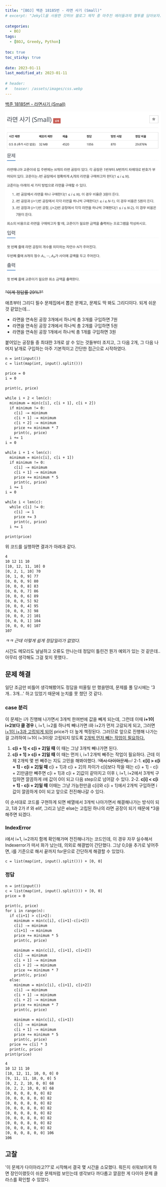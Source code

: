 ```yaml
---
title: "[BOJ] 백준 18185번 - 라면 사기 (Small)"
# excerpt: "Jekyll을 사용한 깃허브 블로그 제작 중 마주친 에러들과의 혈투를 담아보자."

categories:
  - BOJ
tags:
  - [BOJ, Greedy, Python]

toc: true
toc_sticky: true

date: 2023-01-11
last_modified_at: 2023-01-11

# header:
#   teaser: /assets/images/css.webp
---
```


[백준 18185번 - 라면사기 (Small)](https://www.acmicpc.net/problem/18185)

![백준 18185번 - 라면사기 (Small)](../assets/images/boj-18185.png)

~~"이게 정답률 29%?"~~

애초부터 그리디 필수 문제집에서 뽑은 문제고, 문제도 딱 봐도 그리디이다. 되게 쉬운 것 같았는데...

* 라면을 연속된 공장 3개에서 하나씩 총 3개를 구입하면 7원
* 라면을 연속된 공장 2개에서 하나씩 총 2개를 구입하면 5원
* 라면을 연속된 공장 1개에서 하나씩 총 1개를 구입하면 3원

붙어있는 공장들 중 최대한 3개로 살 수 있는 것들부터 조지고, 그 다음 2개, 그 다음 나머지 낱개로 구입하는 아주 기본적이고 간단한 접근으로 시작하였다. 

```
n = int(input())
c = list(map(int, input().split()))

price = 0
i = 0

print(c, price)

while i + 2 < len(c):
  minimum = min(c[i], c[i + 1], c[i + 2])
  if minimum != 0:
    c[i] -= minimum
    c[i + 1] -= minimum
    c[i + 2] -= minimum
    price += minimum * 7
    print(c, price)
  i += 1
i = 0

while i + 1 < len(c):
  minimum = min(c[i], c[i + 1])
  if minimum != 0:
    c[i] -= minimum
    c[i + 1] -= minimum
    price += minimum * 5
    print(c, price)
  i += 1
i = 0

while i < len(c):
  while c[i] != 0:
    c[i] -= 1
    price += 3
    print(c, price)
  i += 1

print(price)
```
위 코드를 실행하면 결과가 아래과 같다.
```
4
10 12 11 10
[10, 12, 11, 10] 0
[0, 2, 1, 10] 70
[0, 1, 0, 9] 77
[0, 0, 0, 9] 80
[0, 0, 0, 8] 83
[0, 0, 0, 7] 86
[0, 0, 0, 6] 89
[0, 0, 0, 5] 92
[0, 0, 0, 4] 95
[0, 0, 0, 3] 98
[0, 0, 0, 2] 101
[0, 0, 0, 1] 104
[0, 0, 0, 0] 107
107
```

*ㅋㅋ 근데 이렇게 쉽게 정답일리가 없었다.*

시간도 메모리도 널널하고 오류도 안나는데 정답이 틀린건 뭔가 예외가 있는 것 같은데.. 아무리 생각해도 그걸 찾지 못했다..

## 문제 해결

일단 조금만 비틀어 생각해봤어도 정답을 떠올릴 만 했을텐데, 문제를 풀 당시에는 '3개.. 3개...' 하고 있었기 때문에 눈치를 못 챘던 것 같다.

### case 분리

이 문제는 i가 진행해 나가면서 3개씩 한꺼번에 값을 빼게 되는데, 그런데 이때 **i+1이 i+2보다 클 경우** i, i+1, i+2를 하나씩 빼나가면 i와 i+2가 먼저 고갈되게 되고, 그러면 <u>i+1이 i+3과 고립되게 되어</u> price가 더 높게 책정된다. 그러므로 앞으로 진행해 나가는 걸 고려하여 i+1이 i+3이랑 고립되지 않도록 <u>2개씩 먼저 빼는 작업이 필요하다.</u>

1. **c[i + 1] < c[i + 2]일 때**
    이 때는 그냥 3개씩 빼나가면 된다.
2. **c[i + 1] > c[i + 2]일 때**
    이 때는 먼저 i, i+1 2개씩 빼주는 작업이 필요하다.
    근데 이제 2개씩 몇 번 빼주는 지도 고민을 해봐야했다.
    ~~'역시 다이아문제...'~~
    2-1. **c[i] > c[i + 1] - c[i + 2]일 때**
    c[i + 1]과 c[i + 2]의 차이가 c[i]보다 작을 때는 c[i + 1] - c[i + 2]만큼만 빼주면 c[i + 1]과 c[i + 2]값이 같아지고 이후 i, i+1, i+2에서 3개씩 구입하면 깔끔하게 i에 값이 0이 되고 다음 step으로 넘어갈 수 있다.
    2-2. **c[i] < c[i + 1] - c[i + 2]일 때**
    이때는 그냥 가능한만큼 c[i]와 c[i + 1]에서 2개씩 구입하면 i 값이 깔끔하게 0이 되고 앞으로 전진해나갈 수 있다.

이 순서대로 코드를 구현하게 되면 배열에서 3개씩 나아가면서 해결해나가는 방식이 되고, 1과 2가 if 와 elif, 그리고 남은 else는 고립된 하나의 라면 공장이 되기 때문에 *3을 해주면 되겠다.

### IndexError

i에서 i+1, i+2까지 함께 확인해가며 전진해나가는 코드인데, 이 경우 자꾸 실수해서 Indexerror가 떠서 화가 났는데, 의외로 해결법이 간단했다. 그냥 0,0을 추가로 넣어주면, i를 기준으로 해서 끝까지 for문으로 간단하게 해결할 수 있었다.

```
c = list(map(int, input().split())) + [0, 0]
```

### 정답
```
n = int(input())
c = list(map(int, input().split())) + [0, 0]
price = 0

print(c, price)
for i in range(n):
  if c[i+1] > c[i+2]:
    minimum = min(c[i], c[i+1]-c[i+2])
    c[i] -= minimum
    c[i+1] -= minimum
    price += minimum * 5
    print(c, price)

    minimum = min(c[i], c[i+1], c[i+2])
    c[i] -= minimum
    c[i + 1] -= minimum
    c[i + 2] -= minimum
    price += minimum * 7
    print(c, price)
  else:
    minimum = min(c[i], c[i+1], c[i+2])
    c[i] -= minimum
    c[i + 1] -= minimum
    c[i + 2] -= minimum
    price += minimum * 7
    print(c, price)

    minimum = min(c[i], c[i+1])
    c[i] -= minimum
    c[i + 1] -= minimum
    price += minimum * 5
    print(c, price)
  price += c[i] * 3
  print(c, price)
print(price)
```

```
4
10 12 11 10
[10, 12, 11, 10, 0, 0] 0
[9, 11, 11, 10, 0, 0] 5
[0, 2, 2, 10, 0, 0] 68
[0, 2, 2, 10, 0, 0] 68
[0, 0, 0, 8, 0, 0] 82
[0, 0, 0, 8, 0, 0] 82
[0, 0, 0, 8, 0, 0] 82
[0, 0, 0, 8, 0, 0] 82
[0, 0, 0, 8, 0, 0] 82
[0, 0, 0, 8, 0, 0] 82
[0, 0, 0, 8, 0, 0] 82
[0, 0, 0, 8, 0, 0] 82
[0, 0, 0, 8, 0, 0] 106
106
```

## 고찰
'이 문제가 다이아라고??'로 시작해서 결국 몇 시간을 소모했다. 뭐든지 쉬워보이게 하면 장인이랬듯이 쉬운 문제처럼 보인는데 생각보다 까다롭고 깔끔한 게 다이아 문제 클라스를 확인할 수 있었다.